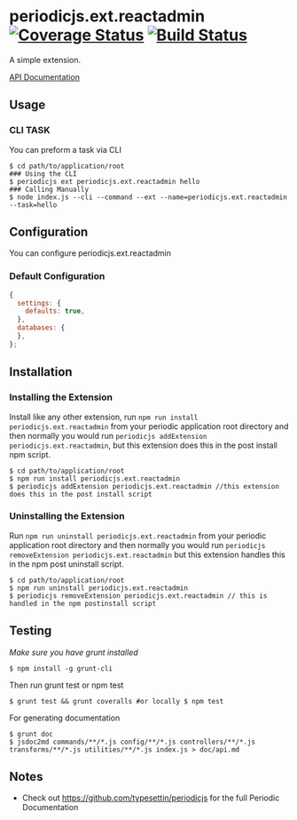# periodicjs.ext.reactadmin [![Coverage Status](https://coveralls.io/repos/github/githubUserOrgName/periodicjs.ext.reactadmin/badge.svg?branch=master)](https://coveralls.io/github/githubUserOrgName/periodicjs.ext.reactadmin?branch=master) [![Build Status](https://travis-ci.org/githubUserOrgName/periodicjs.ext.reactadmin.svg?branch=master)](https://travis-ci.org/githubUserOrgName/periodicjs.ext.reactadmin)

  A simple extension.

  [API Documentation](https://github.com/githubUserOrgName/periodicjs.ext.reactadmin/blob/master/doc/api.md)

  ## Usage

  ### CLI TASK

  You can preform a task via CLI
  ```
  $ cd path/to/application/root
  ### Using the CLI
  $ periodicjs ext periodicjs.ext.reactadmin hello  
  ### Calling Manually
  $ node index.js --cli --command --ext --name=periodicjs.ext.reactadmin --task=hello 
  ```

  ## Configuration

  You can configure periodicjs.ext.reactadmin

  ### Default Configuration
  ```javascript
  {
    settings: {
      defaults: true,
    },
    databases: {
    },
  };
  ```


  ## Installation

  ### Installing the Extension

  Install like any other extension, run `npm run install periodicjs.ext.reactadmin` from your periodic application root directory and then normally you would run `periodicjs addExtension periodicjs.ext.reactadmin`, but this extension does this in the post install npm script.
  ```
  $ cd path/to/application/root
  $ npm run install periodicjs.ext.reactadmin
  $ periodicjs addExtension periodicjs.ext.reactadmin //this extension does this in the post install script
  ```
  ### Uninstalling the Extension

  Run `npm run uninstall periodicjs.ext.reactadmin` from your periodic application root directory and then normally you would run `periodicjs removeExtension periodicjs.ext.reactadmin` but this extension handles this in the npm post uninstall script.
  ```
  $ cd path/to/application/root
  $ npm run uninstall periodicjs.ext.reactadmin
  $ periodicjs removeExtension periodicjs.ext.reactadmin // this is handled in the npm postinstall script
  ```


  ## Testing
  *Make sure you have grunt installed*
  ```
  $ npm install -g grunt-cli
  ```

  Then run grunt test or npm test
  ```
  $ grunt test && grunt coveralls #or locally $ npm test
  ```
  For generating documentation
  ```
  $ grunt doc
  $ jsdoc2md commands/**/*.js config/**/*.js controllers/**/*.js  transforms/**/*.js utilities/**/*.js index.js > doc/api.md
  ```
  ## Notes
  * Check out https://github.com/typesettin/periodicjs for the full Periodic Documentation